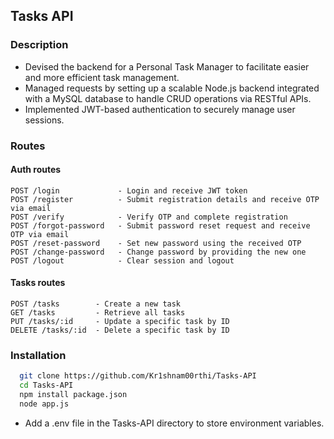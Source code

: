 ## Tasks API

### Description

+ Devised the backend for a Personal Task Manager to facilitate easier and more efficient task management.
+ Managed requests by setting up a scalable Node.js backend integrated with a MySQL database to handle CRUD operations via RESTful APIs.
+ Implemented JWT-based authentication to securely manage user sessions.

### Routes

#### Auth routes

```
POST /login             - Login and receive JWT token  
POST /register          - Submit registration details and receive OTP via email  
POST /verify            - Verify OTP and complete registration  
POST /forgot-password   - Submit password reset request and receive OTP via email  
POST /reset-password    - Set new password using the received OTP  
POST /change-password   - Change password by providing the new one  
POST /logout            - Clear session and logout
```

#### Tasks routes

```
POST /tasks        - Create a new task  
GET /tasks         - Retrieve all tasks  
PUT /tasks/:id     - Update a specific task by ID  
DELETE /tasks/:id  - Delete a specific task by ID  
```

### Installation

```sh
  git clone https://github.com/Kr1shnam00rthi/Tasks-API
  cd Tasks-API
  npm install package.json
  node app.js
```
+ Add a .env file in the Tasks-API directory to store environment variables.
